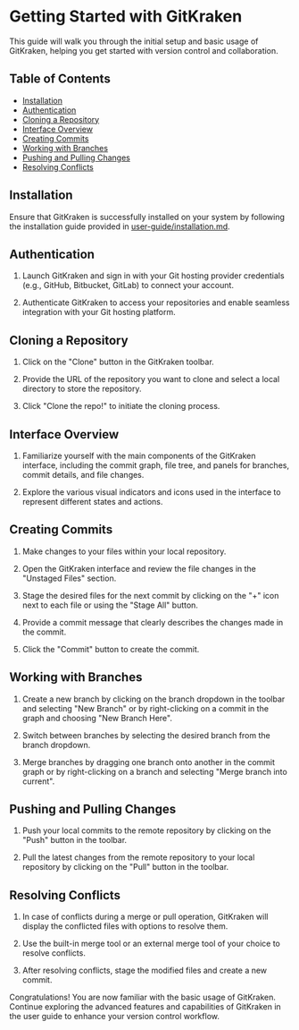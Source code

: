 # Getting Started with GitKraken

This guide will walk you through the initial setup and basic usage of GitKraken, helping you get started with version control and collaboration.

## Table of Contents

- [Installation](#installation)
- [Authentication](#authentication)
- [Cloning a Repository](#cloning-a-repository)
- [Interface Overview](#interface-overview)
- [Creating Commits](#creating-commits)
- [Working with Branches](#working-with-branches)
- [Pushing and Pulling Changes](#pushing-and-pulling-changes)
- [Resolving Conflicts](#resolving-conflicts)

## Installation

Ensure that GitKraken is successfully installed on your system by following the installation guide provided in [user-guide/installation.md](installation.md).

## Authentication

1. Launch GitKraken and sign in with your Git hosting provider credentials (e.g., GitHub, Bitbucket, GitLab) to connect your account.

2. Authenticate GitKraken to access your repositories and enable seamless integration with your Git hosting platform.

## Cloning a Repository

1. Click on the "Clone" button in the GitKraken toolbar.

2. Provide the URL of the repository you want to clone and select a local directory to store the repository.

3. Click "Clone the repo!" to initiate the cloning process.

## Interface Overview

1. Familiarize yourself with the main components of the GitKraken interface, including the commit graph, file tree, and panels for branches, commit details, and file changes.

2. Explore the various visual indicators and icons used in the interface to represent different states and actions.

## Creating Commits

1. Make changes to your files within your local repository.

2. Open the GitKraken interface and review the file changes in the "Unstaged Files" section.

3. Stage the desired files for the next commit by clicking on the "+" icon next to each file or using the "Stage All" button.

4. Provide a commit message that clearly describes the changes made in the commit.

5. Click the "Commit" button to create the commit.

## Working with Branches

1. Create a new branch by clicking on the branch dropdown in the toolbar and selecting "New Branch" or by right-clicking on a commit in the graph and choosing "New Branch Here".

2. Switch between branches by selecting the desired branch from the branch dropdown.

3. Merge branches by dragging one branch onto another in the commit graph or by right-clicking on a branch and selecting "Merge branch into current".

## Pushing and Pulling Changes

1. Push your local commits to the remote repository by clicking on the "Push" button in the toolbar.

2. Pull the latest changes from the remote repository to your local repository by clicking on the "Pull" button in the toolbar.

## Resolving Conflicts

1. In case of conflicts during a merge or pull operation, GitKraken will display the conflicted files with options to resolve them.

2. Use the built-in merge tool or an external merge tool of your choice to resolve conflicts.

3. After resolving conflicts, stage the modified files and create a new commit.

Congratulations! You are now familiar with the basic usage of GitKraken. Continue exploring the advanced features and capabilities of GitKraken in the user guide to enhance your version control workflow.
